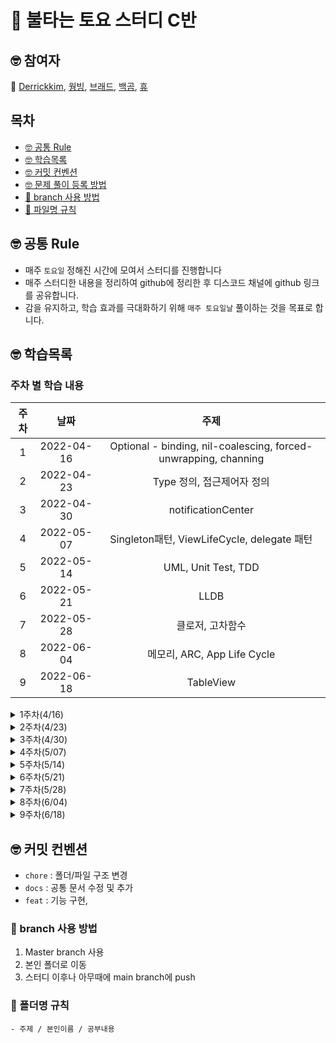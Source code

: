 # 🤔 불타는 토요 스터디 C반

## 🤓 참여자

🚀 [Derrickkim](https://github.com/derrickkim0109), [웡빙](https://github.com/wongbingg), [브래드](https://github.com/bradheo65), [백곰](https://github.com/Baek-Gom-95),
[휴](https://github.com/Hugh-github)

## 목차 
- [🤓 공통 Rule](#공통룰)
- [🤓 학습목록](#학습목록)
- [🤓 커밋 컨벤션](#커밋컨벤션)
- [🤓 문제 풀이 등록 방법](#문제풀이등록방법)
- [🌴 branch 사용 방법](#브랜치사용방법)
- [📑 파일명 규칙](#파일명규칙)


<a name="공통룰"></a>
## 🤓 공통 Rule

- 매주 `토요일` 정해진 시간에 모여서 스터디를 진행합니다
- 매주 스터디한 내용을 정리하여 github에 정리한 후 디스코드 채널에 github 링크를 공유합니다. 
- 감을 유지하고, 학습 효과를 극대화하기 위해 `매주 토요일날` 풀이하는 것을 목표로 합니다.

<a name="커리큘럼"></a>
## 🤓 학습목록 

### 주차 별 학습 내용

|주차|날짜|주제|
|:---:|:---:|:---:|
|1|2022-04-16|Optional - binding, nil-coalescing, forced-unwrapping, channing |
|2|2022-04-23|Type 정의, 접근제어자 정의|2| 
|3|2022-04-30|notificationCenter|0|
|4|2022-05-07|Singleton패턴, ViewLifeCycle, delegate 패턴|
|5|2022-05-14|UML, Unit Test, TDD|
|6|2022-05-21|LLDB|
|7|2022-05-28|클로저, 고차함수|
|8|2022-06-04|메모리, ARC, App Life Cycle|
|9|2022-06-18|TableView|

<details>
<summary> 1주차(4/16) </summary>
<div markdown="1">

📚 1주차 오전 C반 스터디
🧑🏻‍💻 모각코 주제
: Optional, 한주동안 진행한 학습 내용, Error 처리 

📒 공부하면서 나눈 이야기 및 질문

- 포문에 Array.indicises 를  사용 하면 0..<Array.count를 안해도 된다
- 포문에 Array.enumerated 를 사용하면 배열의 index값과 배열의 value값을 뽑을수 있다.
                                                
    
</div>
</details>

<details>
<summary> 2주차(4/23) </summary>
<div markdown="1">

## 📖  2주차 오전 C반 토요스터디 - [6기]

## 공부한 내용
지난주 토요일에 진행한 Optional 프로젝트를 활용하여 각 주체에 따른 타입화 부분에 대해서,
기능을 구별하여 서로의 결합도를 떨어뜨리는 방향에 대해서 토론하였습니다.
또한 접근 제어자를 통해 은닉화와 캡슐화하는 방식에 대한 토론을 하였습니다. 

### 실험 목표
- [x] 비슷한 요소(상수, 변수, 함수)들을 추상화해 타입을 정의해봅시다.
- [x] 객체지향적 관점에서 인스턴스가 서로 상호작용할 수 있도록 해봅시다

## 추가로 공부 해야 할 부분
- 이니셜라이저
- Delegate Design Pattern 
    
</div>
</details>

<details>
<summary> 3주차(4/30) </summary>
<div markdown="1">

## 토요스터디
### 📚 3주차 [6기] 오후 C반 스터디

## ✏️ 공부한내용
- IBOutlet
- IBAction
- 기본 MVC vs Cocoa MVC 차이
- Storyboard 
- ViewController
- Notification Center
    
</div>
</details>
  
<details>
<summary> 4주차(5/07) </summary>
<div markdown="1">

## 토요스터디
### 📚 4주차 [6기] 오후 C반 스터디

## ✏️ 공부한내용
- View Life Cycle
- Singleton Pattern
- Singleton Pattern의 사용
- 전체화면 전환
- delegate 사용
- 스터디 Readme.md 작성
    
</div>
</details>  

  
<details>
<summary> 5주차(5/14) </summary>
<div markdown="1">

## 토요스터디
### 📚 5주차 [6기] 오후 C반 스터디

## ✏️ 공부한내용
- TDD
- Unit Test
- UML

</div>
</details>  

<details>
<summary> 6주차(5/21) </summary>
<div markdown="1">

## 토요스터디
### 📚 6주차 [6기] 오후 C반 스터디

## ✏️ 공부한내용
- LLDB 사용 이유
- Help 와 Apropos 를 통한 명령어 검색
- BreakPoint
    - BreakPoint만들기 : 
        - 함수이름을 통해(b s -n "name"), 
        - 파일이름을 통해(b s -f "filename" -l "line")
        - 조건을 걸어서( br s -n "viewWillAppear" -c animated) 조건이 true일 경우 break
    - Command실행과 AutoContinue:
        - (-C) 옵션을 통해 break시 원하는 command 실행가능
        - (-G) 옵션을 통해 break에 걸린채로 있지 않고 자동 진행하게 만들어 주기 
    - breakPoint List 확인하기:
        - breakpoint list
    - breakPoint 삭제하기, 비활성화 하기:
        - breakpoint delete, breakpoint disable
- Stepping
    - Stepping Over: (n) 다음 statement로 이동
    - Stepping In: (s) 함수 내부에 위치한 시작지점으로 이동
    - Stepping Out: (finish) 함수 반환까지 프로그램을 진행 후 break
- Expression
    - po: 객체의 정보를 출력
    - Variable: 자동으로 $R0 에 저장된다? 
        - $R0 을 지역변수로 사용할 수 있다
        - expr var $someNumber = 10 이런식으로 콘솔창에서 선언도 가능

</div>
</details>  
<details>
<summary> 7주차(5/28) </summary>
<div markdown="1">

## 토요스터디
### 📚 7주차 [6기] 오후 C반 스터디

## ✏️ 공부한내용
- 클로저
    - 프로퍼티도 메소드처럼 클로저를 사용할 수 있다.
- 고차함수(map, reduce, filter)를(을) 한 문장으로 얘기할 수 있다.
    - map:  기존 데이터를 변경되지 않은 상태에서 변형하기 위해 사용
    - reduce: 컨테이너 내부의 요소를 하나로 합하는 역활 (연산을 수행하여 하나로 합칠 수 있다)
    - filter: 컨테이너 내부의 값을 걸러 추출하는 역활 Bool 타입으로 사용

</div>
</details> 

</div>
</details>  
<details>
<summary> 8주차(6/04) </summary>
<div markdown="1">

## 토요스터디
### 📚 8주차 [6기] 오후 C반 스터디

## ✏️ 공부한내용
- 메모리 구조
  4개의 메모리 단계에서 각각 어떤 것들을 저장 하는지
  클래스의 인스턴스는 구조체 내에서 선언 시 어느 영역에 저장되는지
- ARC
  참조 카운트가 뭐고 왜 관리해주어야 하는 이유
- App Life Cycle
  앱 라이프 사이클을 알야 하는 이유
</div>
</details>   

</div>
</details>

<details>
<summary> 9주차(6/18) </summary>
<div markdown="1">

## 토요스터디
### 📚 9주차 [6기] 오후 C반 스터디

## ✏️ 공부한내용
- 테이블 뷰
  스토리보드 대신 코드로 UI 생성 및 constraints 맞춰주기
  레이블에 따라 데이터 생성 및 넣어주는 방법 생각
  TableView의 재사용성
</div>
</details> 

<a name="커밋컨벤션"></a>

## 🤓 커밋 컨벤션
- `chore` : 폴더/파일 구조 변경
- `docs` : 공통 문서 수정 및 추가
- `feat` : 기능 구현, 

<a name="브랜치사용방법"></a>

### 🌴 branch 사용 방법

1. Master branch 사용
2. 본인 폴더로 이동
4. 스터디 이후나 아무때에 main branch에 push

<a name="폴더명규칙"></a>

### 📑 폴더명 규칙 
    - 주제 / 본인이름 / 공부내용 
